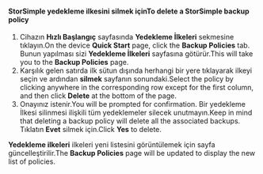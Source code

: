 
<!--author=SharS last changed: 11/06/15-->

#### <a name="to-delete-a-storsimple-backup-policy"></a><span data-ttu-id="cc84e-101">StorSimple yedekleme ilkesini silmek için</span><span class="sxs-lookup"><span data-stu-id="cc84e-101">To delete a StorSimple backup policy</span></span>
1. <span data-ttu-id="cc84e-102">Cihazın **Hızlı Başlangıç** sayfasında **Yedekleme İlkeleri** sekmesine tıklayın.</span><span class="sxs-lookup"><span data-stu-id="cc84e-102">On the device **Quick Start** page, click the **Backup Policies** tab.</span></span> <span data-ttu-id="cc84e-103">Bunun yapılması sizi **Yedekleme İlkeleri** sayfasına götürür.</span><span class="sxs-lookup"><span data-stu-id="cc84e-103">This will take you to the **Backup Policies** page.</span></span>
2. <span data-ttu-id="cc84e-104">Karşılık gelen satırda ilk sütun dışında herhangi bir yere tıklayarak ilkeyi seçin ve ardından **silmek** sayfanın sonundaki.</span><span class="sxs-lookup"><span data-stu-id="cc84e-104">Select the policy by clicking anywhere in the corresponding row except for the first column, and then click **Delete** at the bottom of the page.</span></span>
3. <span data-ttu-id="cc84e-105">Onayınız istenir.</span><span class="sxs-lookup"><span data-stu-id="cc84e-105">You will be prompted for confirmation.</span></span> <span data-ttu-id="cc84e-106">Bir yedekleme İlkesi silinmesi ilişkili tüm yedeklemeler silecek unutmayın.</span><span class="sxs-lookup"><span data-stu-id="cc84e-106">Keep in mind that deleting a backup policy will delete all the associated backups.</span></span> <span data-ttu-id="cc84e-107">Tıklatın **Evet** silmek için.</span><span class="sxs-lookup"><span data-stu-id="cc84e-107">Click **Yes** to delete.</span></span>

<span data-ttu-id="cc84e-108">**Yedekleme ilkeleri** ilkeleri yeni listesini görüntülemek için sayfa güncelleştirilir.</span><span class="sxs-lookup"><span data-stu-id="cc84e-108">The **Backup Policies** page will be updated to display the new list of policies.</span></span>

